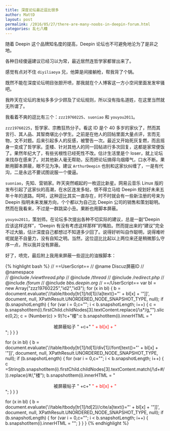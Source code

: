 ```yaml
---
title: 深度论坛最近逗比很多 
author: MattD
layout: post
permalink: /2016/05/27/there-are-many-noobs-in-deepin-forum.html
categories: 乱七八糟
---
```

随着 Deepin 这个品牌知名度的提高，Deepin 论坛也不可避免地沦为了是非之地。

各种日经傻逼建议已经习以为常，最近居然连哲学家都冒出来了。

感觉有点对不住 `diyiliaoya` 兄，他算是间接躺枪，帮我背了个锅。

既然不能在深度论坛明目张胆开喷，那我就在个人博客这一方小空间里面发发牢骚吧。

我昨天在论坛的发帖多多少少顾及了论坛规则，所以没有指名道姓，在这里当然就无所谓了。

<!-- more -->

我看着不爽的逗比有三个：`zzz19760225`、`suoniao` 和 `youyou2011`。

`zzz19760225`，哲学家、宗教狂热分子。看这 ID 是个 40 多岁的家伙了，然而其言行、其人品、其智商堪比小学生。之前是在他人的回帖里面大量点评，言而无物，文不对题。后来引起多人的反感，被警告一次。最近又开始死灰复燃，而且摇身一变成了哲学家。歪楼、针对其他人的同一回帖进行多次回复，这都是家常便饭了。果然年纪大了，有些劣根性已经死性不改。估计生活里是个 loser，就上论坛来找存在感来了。对其他新人毫无帮助，反而把论坛搞得乌烟瘴气，口水不断。果断用脚本屏蔽，眼不见为净。建议 `ArthurDeepin` 也别和这家伙纠缠了，一是有代沟，二是永远不要试图说服一个傻逼。

`suoniao`，先知、营销家。昨天突然崛起的一枚逗比新星。网易云音乐 Linux 版的发布引起了这家伙的高潮，在水区连发多帖，恨不得立马给 Deepin 规划好未来五年十年的道路。呵呵，这种逗比其实一直存在，时不时就会有一些新注册的号来为 Deepin 指明未来发展方向，个个都以为自己比 Deepin 公司的销售和策划聪明。然而在我看来，不过是一群跳梁小丑。果断也用脚本屏蔽。

`youyou2011`，策划师。在论坛多次提出各种不切实际的建议，总是一副“Deepin 应该这样这样”，“Deepin 有没有考虑这样那样”的嘴脸。然而提出来的“建议”完全不过大脑，估计深度自己都想过不知道多少回了。说得好听叫自作聪明，说得难听呢就是不自量力，没有自知之明。当然，这位逗比比起以上两位来还是稍微那么守序一点，所以我并没有屏蔽。

好了，喷完，最后附上我用来屏蔽一些逗比的油猴脚本：

{% highlight bash %}
// ==UserScript==
// @name           Discuz屏蔽ID
// @namespace      
// @include        */viewthread.php*
// @include        */thread*
// @include        */redirect.php*
// @include        */forum*
// @include        *bbs.deepin.org*
// ==/UserScript==
var bl = new Array("zzz19760225","id2","id3");
for (x in bl) {
        b = document.evaluate('//table/tbody[tr[1]/td[1]//a[text()="' + bl[x] + '"]]', document, null, XPathResult.UNORDERED_NODE_SNAPSHOT_TYPE, null);
        if (b.snapshotLength) {
                for (var i = 0,c=""; i < b.snapshotLength; i++) {
                c = b.snapshotItem(i).firstChild.childNodes[3].textContent.replace(/\s*/g,"").slice(0,2);
                c = (Number(c) > 9)?c+"楼":c
                        b.snapshotItem(i).innerHTML = "<center>被屏蔽帖子 " +c+" <font color=red>" + bl[x] + "</font></center>";
                }
        }
}

for (x in bl) {
        b = document.evaluate('//table/tbody[tr[1]/td[1]/div[1]//font[text()="' + bl[x] + '"]]', document, null, XPathResult.UNORDERED_NODE_SNAPSHOT_TYPE, null);
        if (b.snapshotLength) {
                for (var i = 0,c=""; i < b.snapshotLength; i++) {
                c =String(b.snapshotItem(i).firstChild.childNodes[3].textContent.match(/\d+#/)).replace(/#/,"楼");
                b.snapshotItem(i).innerHTML = "<center>被屏蔽帖子 " +c+" <font color=red>" + bl[x] + "</font></center>";
                }
        }
}

for (x in bl) {
        b = document.evaluate('//table/tbody[tr[1]/td[2]//cite/a[text()="' + bl[x] + '"]]', document, null, XPathResult.UNORDERED_NODE_SNAPSHOT_TYPE, null);
        if (b.snapshotLength) {
                for (var i = 0,c=""; i < b.snapshotLength; i++) {
                b.snapshotItem(i).innerHTML = "";
                }
        }
}
{% endhighlight %}

